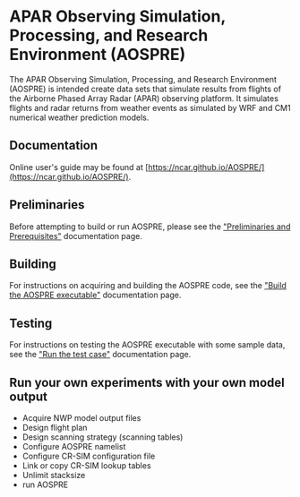 # APAR Observing Simulation, Processing, and Research Environment (AOSPRE)

The APAR Observing Simulation, Processing, and Research Environment (AOSPRE) is intended create data sets that simulate results from flights of the Airborne Phased Array Radar (APAR) observing platform.  It simulates flights and radar returns from weather events as simulated by WRF and CM1 numerical weather prediction models.

## Documentation

Online user's guide may be found at [https://ncar.github.io/AOSPRE/](https://ncar.github.io/AOSPRE/).

## Preliminaries

Before attempting to build or run AOSPRE, please see the ["Preliminaries and Prerequisites"](https://ncar.github.io/AOSPRE/docs/preliminaries.md) documentation page.

## Building

For instructions on acquiring and building the AOSPRE code, see the ["Build the AOSPRE executable"](https://ncar.github.io/AOSPRE/docs/building.md) documentation page.

## Testing

For instructions on testing the AOSPRE executable with some sample data, see the ["Run the test case"](https://ncar.github.io/AOSPRE/docs/testcase.md) documentation page.

## Run your own experiments with your own model output

- Acquire NWP model output files
- Design flight plan
- Design scanning strategy (scanning tables)
- Configure AOSPRE namelist
- Configure CR-SIM configuration file
- Link or copy CR-SIM lookup tables
- Unlimit stacksize
- run AOSPRE
